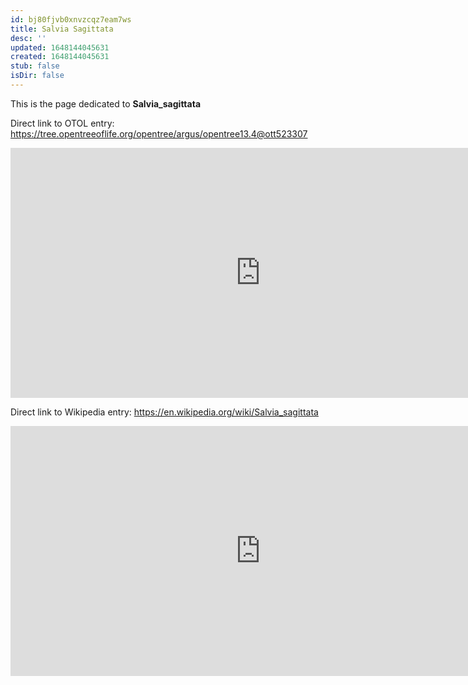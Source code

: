 ```yaml
---
id: bj80fjvb0xnvzcqz7eam7ws
title: Salvia Sagittata
desc: ''
updated: 1648144045631
created: 1648144045631
stub: false
isDir: false
---
```

This is the page dedicated to **Salvia_sagittata**


Direct link to OTOL entry: https://tree.opentreeoflife.org/opentree/argus/opentree13.4@ott523307



<html>
    <body>
    <iframe src="https://tree.opentreeoflife.org/opentree/argus/opentree13.4@ott523307"
    width="800" height="400" frameborder="0" allowfullscreen> </iframe>
    </body>
</html>
    


Direct link to Wikipedia entry: https://en.wikipedia.org/wiki/Salvia_sagittata



<html>
    <body>
    <iframe src="https://en.wikipedia.org/wiki/Salvia_sagittata"
    width="800" height="400" frameborder="0" allowfullscreen> </iframe>
    </body>
</html>
    
